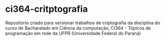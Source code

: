 # ci364-critptografia
Repositório criado para versionar trabalhos de criptografia da disciplina do curso de Bacharelado em Ciência da computação,  CI364 - Tópicos de programação em rede da UFPR (Universidade Federal do Paraná)
